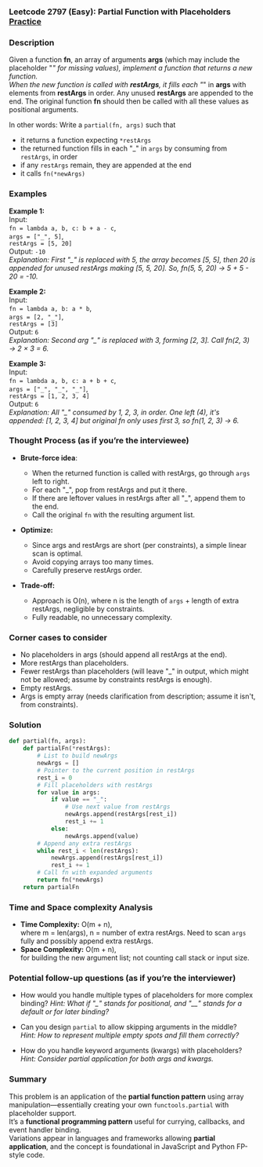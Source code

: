 ### Leetcode 2797 (Easy): Partial Function with Placeholders [Practice](https://leetcode.com/problems/partial-function-with-placeholders)

### Description  
Given a function **fn**, an array of arguments **args** (which may include the placeholder "_" for missing values), implement a function that returns a new function.  
When the new function is called with **restArgs**, it fills each "_" in **args** with elements from **restArgs** in order. Any unused **restArgs** are appended to the end. The original function **fn** should then be called with all these values as positional arguments.  

In other words: Write a `partial(fn, args)` such that  
- it returns a function expecting `*restArgs`  
- the returned function fills in each "_" in `args` by consuming from `restArgs`, in order  
- if any `restArgs` remain, they are appended at the end  
- it calls `fn(*newArgs)`  

### Examples  

**Example 1:**  
Input:  
`fn = lambda a, b, c: b + a - c`,  
`args = ["_", 5]`,  
`restArgs = [5, 20]`  
Output: `-10`  
*Explanation: First "_" is replaced with 5, the array becomes [5, 5], then 20 is appended for unused restArgs making [5, 5, 20]. So, fn(5, 5, 20) → 5 + 5 - 20 = -10.*

**Example 2:**  
Input:  
`fn = lambda a, b: a * b`,  
`args = [2, "_"]`,  
`restArgs = [3]`  
Output: `6`  
*Explanation: Second arg "_" is replaced with 3, forming [2, 3]. Call fn(2, 3) → 2 × 3 = 6.*

**Example 3:**  
Input:  
`fn = lambda a, b, c: a + b + c`,  
`args = ["_", "_", "_"]`,  
`restArgs = [1, 2, 3, 4]`  
Output: `6`  
*Explanation: All "_" consumed by 1, 2, 3, in order. One left (4), it's appended: [1, 2, 3, 4] but original fn only uses first 3, so fn(1, 2, 3) → 6.*

### Thought Process (as if you’re the interviewee)  
- **Brute-force idea**:  
  - When the returned function is called with restArgs, go through `args` left to right.  
  - For each "_", pop from restArgs and put it there.  
  - If there are leftover values in restArgs after all "_", append them to the end.  
  - Call the original `fn` with the resulting argument list.

- **Optimize:**  
  - Since args and restArgs are short (per constraints), a simple linear scan is optimal.
  - Avoid copying arrays too many times.
  - Carefully preserve restArgs order.

- **Trade-off:**  
  - Approach is O(n), where n is the length of `args` + length of extra restArgs, negligible by constraints.
  - Fully readable, no unnecessary complexity.

### Corner cases to consider  
- No placeholders in args (should append all restArgs at the end).
- More restArgs than placeholders.
- Fewer restArgs than placeholders (will leave "_" in output, which might not be allowed; assume by constraints restArgs is enough).
- Empty restArgs.
- Args is empty array (needs clarification from description; assume it isn't, from constraints).

### Solution

```python
def partial(fn, args):
    def partialFn(*restArgs):
        # List to build newArgs
        newArgs = []
        # Pointer to the current position in restArgs
        rest_i = 0
        # Fill placeholders with restArgs
        for value in args:
            if value == "_":
                # Use next value from restArgs
                newArgs.append(restArgs[rest_i])
                rest_i += 1
            else:
                newArgs.append(value)
        # Append any extra restArgs
        while rest_i < len(restArgs):
            newArgs.append(restArgs[rest_i])
            rest_i += 1
        # Call fn with expanded arguments
        return fn(*newArgs)
    return partialFn
```

### Time and Space complexity Analysis  

- **Time Complexity:** O(m + n),  
  where m = len(args), n = number of extra restArgs. Need to scan `args` fully and possibly append extra restArgs.
- **Space Complexity:** O(m + n),  
  for building the new argument list; not counting call stack or input size.

### Potential follow-up questions (as if you’re the interviewer)  

- How would you handle multiple types of placeholders for more complex binding?
  *Hint: What if "_" stands for positional, and "__" stands for a default or for later binding?*

- Can you design `partial` to allow skipping arguments in the middle?  
  *Hint: How to represent multiple empty spots and fill them correctly?*

- How do you handle keyword arguments (kwargs) with placeholders?
  *Hint: Consider partial application for both args and kwargs.*

### Summary
This problem is an application of the **partial function pattern** using array manipulation—essentially creating your own `functools.partial` with placeholder support.  
It’s a **functional programming pattern** useful for currying, callbacks, and event handler binding.  
Variations appear in languages and frameworks allowing **partial application**, and the concept is foundational in JavaScript and Python FP-style code.